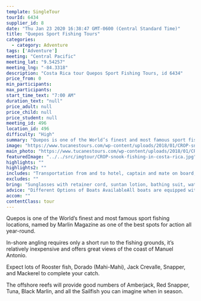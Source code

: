 ```yaml
---
template: SingleTour
tourId: 6434
supplier_id: 8
date: "Thu Jan 23 2020 16:38:47 GMT-0600 (Central Standard Time)"
title: "Quepos Sport Fishing Tours"
categories:
  - category: Adventure
tags: ['Adventure']
meeting: "Central Pacific"
meeting_lat: "9.54257"
meeting_lng: "-84.3318"
description: "Costa Rica tour Quepos Sport Fishing Tours, id 6434"
price_from: 0
min_participants:
max_participants:
start_time_text: "7:00 AM"
duration_text: "null"
price_adult: null
price_child: null
price_student: null
meeting_id: 496
location_id: 496
difficulty: "High"
summary: "Quepos is one of the World’s finest and most famous sport fishing locations, named by Marlin Magazine as one of the best spots for action all year-round."
image: "https://www.tucanestours.com/wp-content/uploads/2018/01/CROP-snook-fishing-in-costa-rica.jpg"
main_photo: "https://www.tucanestours.com/wp-content/uploads/2018/01/CROP-snook-fishing-in-costa-rica.jpg"
featuredImage: "../../src/imgtour/CROP-snook-fishing-in-costa-rica.jpg"
highlights: ""
highlights2: ""
includes: "Transportation from and to hotel, captain and mate on board, all fishing tackle, diesel, beer, snacks, fruits, water, sodas, bait, and lures."
excludes: ""
bring: "Sunglasses with retainer cord, suntan lotion, bathing suit, waterproof camera, sandals and beach towel."
advice: "Different Options of Boats AvailableAll boats are equipped with light, medium and heavy tackle, canopy and comfortable seats, fishing licence"
accom: ""
contentClass: tour
---
```

Quepos is one of the World’s finest and most famous sport fishing locations, named by Marlin Magazine as one of the best spots for action all year-round.

In-shore angling requires only a short run to the fishing grounds, it’s relatively inexpensive and offers great views of the coast of Manuel Antonio.

Expect lots of Rooster fish, Dorado (Mahi-Mahi), Jack Crevalle, Snapper, and Mackerel to complete your catch.

The offshore reefs will provide good numbers of Amberjack, Red Snapper, Tuna, Black Marlin, and all the Sailfish you can imagine when in season.